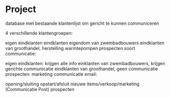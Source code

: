 # Project
database met bestaande klantenlijst om gericht te kunnen communiceren

4 verschillende klantengroepen:

eigen eindklanten
eindklanten eigendom van zwembadbouwers
eindklanten van groothandel, herstelling warmtepompen
prospecten
soort communicatie:

eigen eindklanten: krijgen alle info
einklanten van zwembadbouwers, krijgen gerichte communicatie
eindklanten van groothandel, geen communicatie
prospecten: marketing
communicatie email:

opening/sluiting
opstart/afsluit
nieuwe items/verkoop/marketing (Communicatie Post)
prospecten